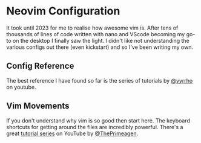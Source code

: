 # Neovim Configuration

It took until 2023 for me to realise how awesome vim is. After tens of thousands of lines of code written with nano
and VScode becoming my go-to on the desktop I finally saw the light. I didn't like not understanding the various configs
out there (even kickstart) and so I've been writing my own.

## Config Reference

The best reference I have found so far is the series of tutorials by [@vyrrho](https://github.com/vhyrro) on youtube.


## Vim Movements
If you don't understand why vim is so good then start here. The keyboard shortcuts for getting around the files are 
incredibly powerful. There's a great [tutorial series](https://youtube.com/playlist?list=PLm323Lc7iSW_wuxqmKx_xxNtJC_hJbQ7R&si=R6dQ_K0zt_8B9lM7) on YouTube by 
[@ThePrimeagen](https://github.com/ThePrimeagen).

